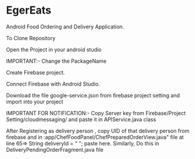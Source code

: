 # EgerEats
Android Food Ordering and Delivery Application.

To Clone Repository

Open the Project in your android studio

IMPORTANT:- Change the PackageName

Create Firebase project.

Connect Firebase with Android Studio.

Download the file google-service.json from firebase project setting and import into your project

IMPORTANT FOR NOTIFICATION:- Copy Server key from Firebase/Project Setting/cloudmessaging/ and paste it in APIService.java class

After Registering as delivery person , copy UID of that delivery person from firebase and in :app/ChefFoodPanel/ChefPreparedOrderView.java" file at line 65=> String deliveryId = " "; paste here. Similarly, Do this in DeliveryPendingOrderFragment.java file
